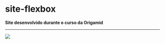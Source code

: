 # site-flexbox
**Site desenvolvido durante o curso da Origamid**
<hr>
<img src="https://user-images.githubusercontent.com/57225298/102698717-3cb6d800-421e-11eb-8217-b6066ba09bab.png">

